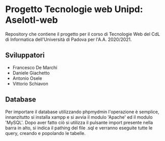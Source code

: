 # Progetto Tecnologie web Unipd: Aselotl-web

Repository che contiene il progetto per il corso di Tecnologie Web del CdL di Informatica dell'Università di Padova per l'A.A. 2020/2021.

## Sviluppatori

- Francesco De Marchi
- Daniele Giachetto
- Antonio Osele
- Vittorio Schiavon

## Database

Per importare il database utilizzando phpmydmin l'operazione è semplice, innanzitutto si installa xampp e si avvia il modulo 'Apache' ed il modulo 'MySQL'. Dopo aver fatto ciò si utilizza il pulsante import presente nella barra in alto, si indica il pathing del file .sql e verranno eseguite tutte le query, creando e popolando le tabelle.
